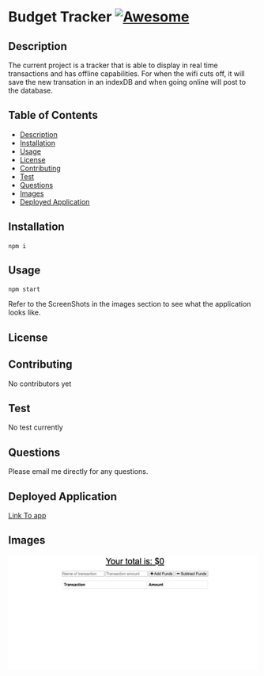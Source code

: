 # Budget Tracker [![Awesome](https://cdn.rawgit.com/sindresorhus/awesome/d7305f38d29fed78fa85652e3a63e154dd8e8829/media/badge.svg)](https://github.com/sindresorhus/awesome#readme)  

  ## Description  
  The current project is a tracker that is able to display in real time transactions and has offline capabilities. For when the wifi cuts off, it will save the new transation in an indexDB and when going online will post to the database.

  ## Table of Contents  
  - [Description](#description)
  - [Installation](#installation)  
  - [Usage](#usage)  
  - [License](#license)  
  - [Contributing](#contributing)  
  - [Test](#test)  
  - [Questions](#questions) 
  - [Images](#images) 
  - [Deployed Application](#deployed-application)
 
  ## Installation  

  ```
  npm i 
  ```
  ## Usage  

  ```
  npm start   
  ```   
  Refer to the ScreenShots in the images section to see what the application looks like.
  ## License  
  
    

  ## Contributing  

  No contributors yet  

  ## Test   
  No test currently

 
  ## Questions  

  Please email me directly for any questions. 

  ## Deployed Application  
  [Link To app](https://limitless-tundra-87522.herokuapp.com/)
  ## Images  
  ![image1](./images/image1.png)  